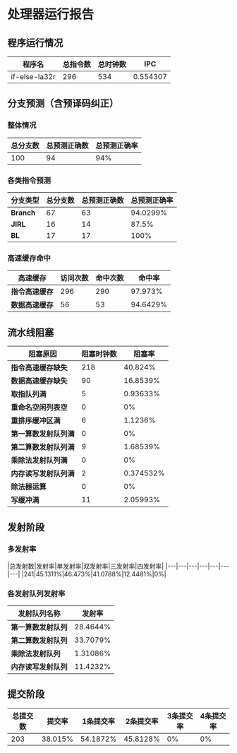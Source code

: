 # 处理器运行报告
## 程序运行情况
|程序名|总指令数|总时钟数|IPC|
|---|---|---|---|
|if-else-la32r|296|534|0.554307|

## 分支预测（含预译码纠正）
### 整体情况
|总分支数|总预测正确数|总预测正确率|
|---|---|---|
|100|94|94%|

### 各类指令预测
|分支类型|总分支数|总预测正确数|总预测正确率|
|---|---|---|---|
|**Branch**| 67 | 63 | 94.0299%|
|**JIRL**| 16 | 14 | 87.5%|
|**BL**| 17 | 17 | 100%|

### 高速缓存命中
|高速缓存|访问次数|命中次数|命中率|
|---|---|---|---|
|**指令高速缓存**| 296 | 290 | 97.973%|
|**数据高速缓存**| 56 | 53 | 94.6429%|
## 流水线阻塞
|阻塞原因|阻塞时钟数|阻塞率|
|---|---|---|
|**指令高速缓存缺失**| 218 | 40.824%|
|**数据高速缓存缺失**| 90 | 16.8539%|
|**取指队列满**| 5 | 0.93633%|
|**重命名空闲列表空**|0 | 0%|
|**重排序缓冲区满**|6 | 1.1236%|
|**第一算数发射队列满**|0 | 0%|
|**第二算数发射队列满**|9 | 1.68539%|
|**乘除法发射队列满**|0 | 0%|
|**内存读写发射队列满**|2 | 0.374532%|
|**除法器运算**|0 | 0%|
|**写缓冲满**|11 | 2.05993%|

## 发射阶段
### 多发射率
|总发射数|发射率|单发射率|双发射率|三发射率|四发射率|
|---|---|---|---|---|---|---|
|241|45.1311%|46.473%|41.0788%|12.4481%|0%|

### 各发射队列发射率
|发射队列名称|发射率|
|---|---|
|**第一算数发射队列**|28.4644%|
|**第二算数发射队列**|33.7079%|
|**乘除法发射队列**|1.31086%|
|**内存读写发射队列**|11.4232%|

## 提交阶段
|总提交数|提交率|1条提交率|2条提交率|3条提交率|4条提交率|
|---|---|---|---|---|---|
|203|38.015%|54.1872%|45.8128%|0%|0%|
